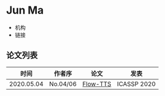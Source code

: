 # Jun Ma

- 机构
- 链接

## 论文列表

| 时间 | 作者序 | 论文 | 发表 |
|:-:|:-:|---|---|
| 2020.05.04 | No.04/06 | [Flow-TTS](../Models/TTS2_Acoustic/2020.05.04_Flow-TTS.md) | ICASSP 2020 |